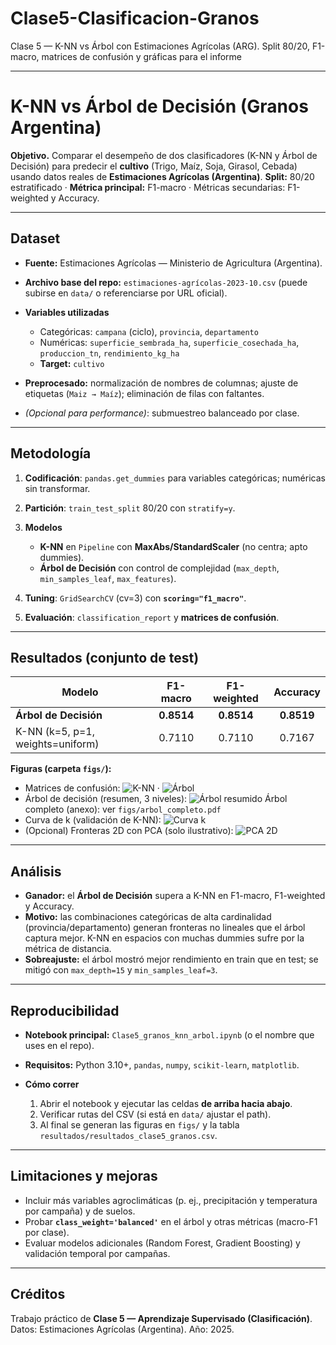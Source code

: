 # Clase5-Clasificacion-Granos
Clase 5 — K-NN vs Árbol con Estimaciones Agrícolas (ARG). Split 80/20, F1-macro, matrices de confusión y gráficas para el informe

---

# K-NN vs Árbol de Decisión (Granos Argentina)

**Objetivo.** Comparar el desempeño de dos clasificadores (K-NN y Árbol de Decisión) para predecir el **cultivo** (Trigo, Maíz, Soja, Girasol, Cebada) usando datos reales de **Estimaciones Agrícolas (Argentina)**.
**Split:** 80/20 estratificado · **Métrica principal:** F1-macro · Métricas secundarias: F1-weighted y Accuracy.

---

## Dataset

* **Fuente:** Estimaciones Agrícolas — Ministerio de Agricultura (Argentina).
* **Archivo base del repo:** `estimaciones-agrícolas-2023-10.csv` (puede subirse en `data/` o referenciarse por URL oficial).
* **Variables utilizadas**

  * Categóricas: `campana` (ciclo), `provincia`, `departamento`
  * Numéricas: `superficie_sembrada_ha`, `superficie_cosechada_ha`, `produccion_tn`, `rendimiento_kg_ha`
  * **Target:** `cultivo`
* **Preprocesado:** normalización de nombres de columnas; ajuste de etiquetas (`Maiz → Maíz`); eliminación de filas con faltantes.
* *(Opcional para performance)*: submuestreo balanceado por clase.

---

## Metodología

1. **Codificación**: `pandas.get_dummies` para variables categóricas; numéricas sin transformar.
2. **Partición**: `train_test_split` 80/20 con `stratify=y`.
3. **Modelos**

   * **K-NN** en `Pipeline` con **MaxAbs/StandardScaler** (no centra; apto dummies).
   * **Árbol de Decisión** con control de complejidad (`max_depth`, `min_samples_leaf`, `max_features`).
4. **Tuning**: `GridSearchCV` (cv=3) con **`scoring="f1_macro"`**.
5. **Evaluación**: `classification_report` y **matrices de confusión**.

---

## Resultados (conjunto de test)

| Modelo                           |  F1-macro  | F1-weighted |  Accuracy  |
| -------------------------------- | :--------: | :---------: | :--------: |
| **Árbol de Decisión**            | **0.8514** |  **0.8514** | **0.8519** |
| K-NN (k=5, p=1, weights=uniform) |   0.7110   |    0.7110   |   0.7167   |

**Figuras (carpeta `figs/`):**

* Matrices de confusión:
  ![K-NN](figs/cm_k-nn.png) · ![Árbol](figs/cm_arbol_decision.png)
* Árbol de decisión (resumen, 3 niveles):
  ![Árbol resumido](figs/arbol_resumido_n3.png)
  Árbol completo (anexo): ver `figs/arbol_completo.pdf`
* Curva de k (validación de K-NN):
  ![Curva k](figs/knn_curva_k_f1macro.png)
* (Opcional) Fronteras 2D con PCA (solo ilustrativo):
  ![PCA 2D](figs/knn_fronteras_pca2d.png)

---

## Análisis

* **Ganador:** el **Árbol de Decisión** supera a K-NN en F1-macro, F1-weighted y Accuracy.
* **Motivo:** las combinaciones categóricas de alta cardinalidad (provincia/departamento) generan fronteras no lineales que el árbol captura mejor. K-NN en espacios con muchas dummies sufre por la métrica de distancia.
* **Sobreajuste:** el árbol mostró mejor rendimiento en train que en test; se mitigó con `max_depth=15` y `min_samples_leaf=3`.

---

## Reproducibilidad

* **Notebook principal:** `Clase5_granos_knn_arbol.ipynb` (o el nombre que uses en el repo).
* **Requisitos:** Python 3.10+, `pandas`, `numpy`, `scikit-learn`, `matplotlib`.
* **Cómo correr**

  1. Abrir el notebook y ejecutar las celdas **de arriba hacia abajo**.
  2. Verificar rutas del CSV (si está en `data/` ajustar el path).
  3. Al final se generan las figuras en `figs/` y la tabla `resultados/resultados_clase5_granos.csv`.

---

## Limitaciones y mejoras

* Incluir más variables agroclimáticas (p. ej., precipitación y temperatura por campaña) y de suelos.
* Probar **`class_weight='balanced'`** en el árbol y otras métricas (macro-F1 por clase).
* Evaluar modelos adicionales (Random Forest, Gradient Boosting) y validación temporal por campañas.

---

## Créditos

Trabajo práctico de **Clase 5 — Aprendizaje Supervisado (Clasificación)**.
Datos: Estimaciones Agrícolas (Argentina).
Año: 2025.

